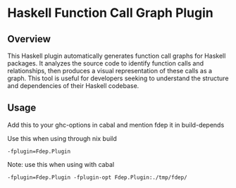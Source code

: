 
# Haskell Function Call Graph Plugin

## Overview

This Haskell plugin automatically generates function call graphs for Haskell packages. It analyzes the source code to identify function calls and relationships, then produces a visual representation of these calls as a graph. This tool is useful for developers seeking to understand the structure and dependencies of their Haskell codebase.

## Usage

Add this to your ghc-options in cabal and mention fdep it in build-depends

Use this when using through nix build
```
-fplugin=Fdep.Plugin
```

Note: use this when using with cabal 

```
-fplugin=Fdep.Plugin -fplugin-opt Fdep.Plugin:./tmp/fdep/
```
